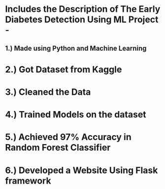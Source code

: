 # Includes the Description of The Early Diabetes Detection Using ML Project -  ###
## 1.) Made using Python and Machine Learning
# 2.) Got Dataset from Kaggle
# 3.) Cleaned the Data
# 4.) Trained Models on the dataset
# 5.) Achieved 97% Accuracy in Random Forest Classifier
# 6.) Developed a Website Using Flask framework
